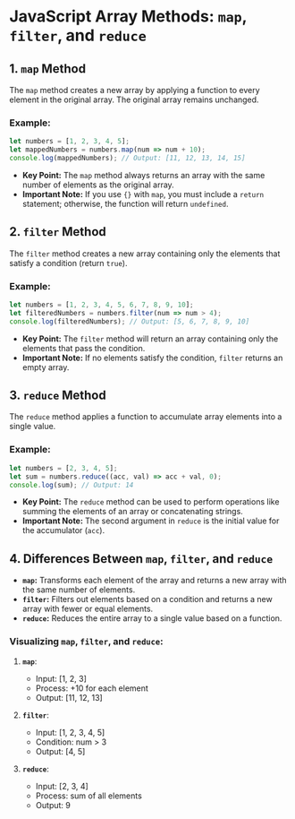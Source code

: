# JavaScript Array Methods: `map`, `filter`, and `reduce`

## 1. `map` Method
The `map` method creates a new array by applying a function to every element in the original array. The original array remains unchanged.

### Example:
```javascript
let numbers = [1, 2, 3, 4, 5];
let mappedNumbers = numbers.map(num => num + 10);
console.log(mappedNumbers); // Output: [11, 12, 13, 14, 15]
```

- **Key Point:** The `map` method always returns an array with the same number of elements as the original array.
- **Important Note:** If you use `{}` with `map`, you must include a `return` statement; otherwise, the function will return `undefined`.

## 2. `filter` Method
The `filter` method creates a new array containing only the elements that satisfy a condition (return `true`).

### Example:
```javascript
let numbers = [1, 2, 3, 4, 5, 6, 7, 8, 9, 10];
let filteredNumbers = numbers.filter(num => num > 4);
console.log(filteredNumbers); // Output: [5, 6, 7, 8, 9, 10]
```

- **Key Point:** The `filter` method will return an array containing only the elements that pass the condition.
- **Important Note:** If no elements satisfy the condition, `filter` returns an empty array.

## 3. `reduce` Method
The `reduce` method applies a function to accumulate array elements into a single value.

### Example:
```javascript
let numbers = [2, 3, 4, 5];
let sum = numbers.reduce((acc, val) => acc + val, 0);
console.log(sum); // Output: 14
```

- **Key Point:** The `reduce` method can be used to perform operations like summing the elements of an array or concatenating strings.
- **Important Note:** The second argument in `reduce` is the initial value for the accumulator (`acc`).

## 4. Differences Between `map`, `filter`, and `reduce`

- **`map`:** Transforms each element of the array and returns a new array with the same number of elements.
- **`filter`:** Filters out elements based on a condition and returns a new array with fewer or equal elements.
- **`reduce`:** Reduces the entire array to a single value based on a function.



### Visualizing `map`, `filter`, and `reduce`:

1. **`map`**:
   - Input: [1, 2, 3]
   - Process: +10 for each element
   - Output: [11, 12, 13]

2. **`filter`**:
   - Input: [1, 2, 3, 4, 5]
   - Condition: num > 3
   - Output: [4, 5]

3. **`reduce`**:
   - Input: [2, 3, 4]
   - Process: sum of all elements
   - Output: 9

